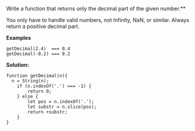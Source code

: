 Write a function that returns only the decimal part of the given number.**

You only have to handle valid numbers, not Infinity, NaN, or similar. Always return a positive decimal part.

**Examples**
```
getDecimal(2.4)  === 0.4
getDecimal(-0.2) === 0.2
```
**Solution:**
```
function getDecimal(n){
  n = String(n);
    if (n.indexOf('.') === -1) {
        return 0;
    } else {
        let pos = n.indexOf('.');
        let substr = n.slice(pos);
        return +substr;
    } 
}
```